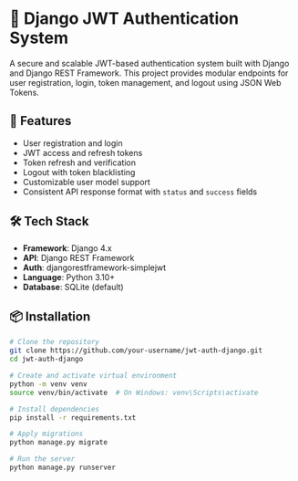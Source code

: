 # 🔐 Django JWT Authentication System

A secure and scalable JWT-based authentication system built with Django and Django REST Framework. This project provides modular endpoints for user registration, login, token management, and logout using JSON Web Tokens.

## 🚀 Features

- User registration and login
- JWT access and refresh tokens
- Token refresh and verification
- Logout with token blacklisting
- Customizable user model support
- Consistent API response format with `status` and `success` fields

## 🛠️ Tech Stack

- **Framework**: Django 4.x
- **API**: Django REST Framework
- **Auth**: djangorestframework-simplejwt
- **Language**: Python 3.10+
- **Database**: SQLite (default)

## 📦 Installation

```bash
# Clone the repository
git clone https://github.com/your-username/jwt-auth-django.git
cd jwt-auth-django

# Create and activate virtual environment
python -m venv venv
source venv/bin/activate  # On Windows: venv\Scripts\activate

# Install dependencies
pip install -r requirements.txt

# Apply migrations
python manage.py migrate

# Run the server
python manage.py runserver
